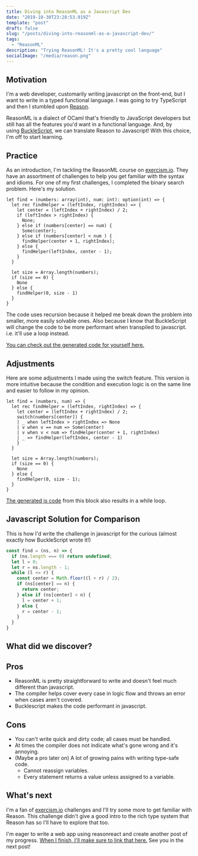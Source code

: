 ```yaml
---
title: Diving into ReasonML as a Javascript Dev
date: "2019-10-30T23:28:53.919Z"
template: "post"
draft: false
slug: "/posts/diving-into-reasonml-as-a-javascript-dev/"
tags:
  - "ReasonML"
description: "Trying ReasonML! It's a pretty cool language"
socialImage: "/media/reason.png"
---
```

## Motivation

I'm a web developer, customarily writing javascript on the front-end, but I want to write in a typed functional language. I was going to try TypeScript and then I stumbled upon [Reason](https://reasonml.github.io/).

ReasonML is a dialect of OCaml that's friendly to JavaScript developers but still has all the features you'd want in a functional language. And, by using [BuckleScript](https://bucklescript.github.io/), we can translate Reason to Javascript! With this choice, I'm off to start learning.

## Practice

As an introduction, I'm tackling the ReasonML course on [exercism.io](http://exercism.io/). They have an assortment of challenges to help you get familiar with the syntax and idioms. For one of my first challenges, I completed the binary search problem. Here's my solution.

```reason
let find = (numbers: array(int), num: int): option(int) => {
  let rec findHelper = (leftIndex, rightIndex) => {
    let center = (leftIndex + rightIndex) / 2;
    if (leftIndex > rightIndex) {
      None;
    } else if (numbers[center] == num) {
      Some(center);
    } else if (numbers[center] < num ) {
      findHelper(center + 1, rightIndex);
    } else {
      findHelper(leftIndex, center - 1);
    }
  }

  let size = Array.length(numbers);
  if (size == 0) {
    None
  } else {
    findHelper(0, size - 1)
  }
}
```

The code uses recursion because it helped me break down the problem into smaller, more easily solvable ones. Also because I know that BuckleScript will change the code to be more performant when transpiled to javascript. i.e. it'll use a loop instead.

[You can check out the generated code for yourself here.](https://reasonml.github.io/en/try?rrjsx=true&reason=DYUwLgBAZglgdgEwgXggCjgZwDQTgShQD4IBvAKAglEgCcQBjaeBACRGAAcRaV1hctQshIUqVGhAYg4YHnzTAIAaghCIAeggAmANyVxMKPwgl1Y8VQByAezgh9lgL4QOmEBCPosAbWmyeAF0UVAIyA0sAZRsAWxA0fzkhR3EXNw8vDEw-GSTggB48CEILS1hEdi4eBNz5VQBGQXwUqjTgd3DLKnK2Dm5aRVxE+QBaCHrmiIgnAxmJcAhMGAAvD1QAQVpaAEMATwA6UDgAczAACyzJqkyl1ZCIAAYSqdt7Wdd2j1LmCr7qh9wtw8Ywms3ITiAA)

## Adjustments

Here are some adjustments I made using the switch feature. This version is more intuitive because the condition and execution logic is on the same line and easier to follow in my opinion.

```reason
let find = (numbers, num) => {
  let rec findHelper = (leftIndex, rightIndex) => {
    let center = (leftIndex + rightIndex) / 2;
    switch(numbers[center]) {
    | _ when leftIndex > rightIndex => None
    | v when v == num => Some(center)
    | v when v < num => findHelper(center + 1, rightIndex)
    | _ => findHelper(leftIndex, center - 1)
    }
  }

  let size = Array.length(numbers);
  if (size == 0) {
    None
  } else {
    findHelper(0, size - 1);
  }
}
```

[The generated js code](https://reasonml.github.io/en/try?rrjsx=true&reason=DYUwLgBAZglgdgEwgXggCjgZwDQTgShQD4IBvAKAglEgCcQBjaeBACRGAAcRaV1hctQshIUqVGhAYg4YHnzTAIAaghCIAeggAmANyVxMKPwgl1Y8VQByAezggDVAL4QOmEGUfjMAdxhgGAAsMTABtaVkeAF1CC0sAHwgANwgfQJlklFQ4YggAZRsAWxA0CLkhLypElLSMlIAePFzYRHYuHlKZcpUIAEZBfEqIRIB9ZpY27lpFXDL5AFo+wctnLycDdaoAQVpaAEMATwA6UDgAczBgrGFUAAYIAH4IW3sIAC5mVo4ptFvcHf2x1OFyumEIi16gycQA) from this block also results in a while loop.

## Javascript Solution for Comparison

This is how I'd write the challenge in javascript for the curious (almost exactly how BuckleScript wrote it!)

```javascript
const find = (ns, n) => {
  if (ns.length === 0) return undefined;
  let l = 0;
  let r = ns.length - 1;
  while (l <= r) {
    const center = Math.floor((l + r) / 2);
    if (ns[center] == n) {
      return center;
    } else if (ns[center] < n) {
      l = center + 1;
    } else {
      r = center - 1;
    }
  }
}
```

## What did we discover?

## Pros

- ReasonML is pretty straightforward to write and doesn't feel much different than javascript.
- The compiler helps cover every case in logic flow and throws an error when cases aren't covered.
- Bucklescript makes the code performant in javascript.

## Cons

- You can't write quick and dirty code; all cases must be handled.
- At times the compiler does not indicate what's gone wrong and it's annoying.
- (Maybe a pro later on) A lot of growing pains with writing type-safe code.
    - Cannot reassign variables.
    - Every statement returns a value unless assigned to a variable.

## What's next

I'm a fan of [exercism.io](http://exercism.io/) challenges and I'll try some more to get familiar with Reason. This challenge didn't give a good intro to the rich type system that Reason has so I'll have to explore that too.

I'm eager to write a web app using reasonreact and create another post of my progress. [When I finish, I'll make sure to link that here.](/posts/trying-reason-react) See you in the next post!

